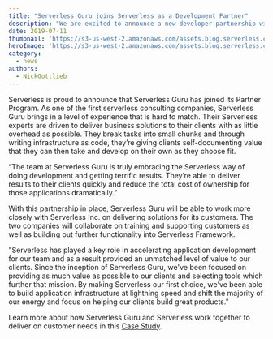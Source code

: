 ```yaml
---
title: "Serverless Guru joins Serverless as a Development Partner"
description: "We are excited to announce a new developer partnership with Serverless Guru."
date: 2019-07-11
thumbnail: 'https://s3-us-west-2.amazonaws.com/assets.blog.serverless.com/serverless-guru-partner-announcement/serverless-guru-partner-thumb.png'
heroImage: 'https://s3-us-west-2.amazonaws.com/assets.blog.serverless.com/serverless-guru-partner-announcement/serverless-guru-partner-header.png'
category:
  - news
authors: 
  - NickGottlieb
---
```


Serverless is proud to announce that Serverless Guru has joined its Partner Program. As one of the first serverless consulting companies, Serverless Guru brings in a level of experience that is hard to match. Their Serverless experts are driven to deliver business solutions to their clients with as little overhead as possible. They break tasks into small chunks and through writing infrastructure as code, they’re giving clients self-documenting value that they can then take and develop on their own as they choose fit.

“The team at Serverless Guru is truly embracing the Serverless way of doing development and getting terrific results. They’re able to deliver results to their clients quickly and reduce the total cost of ownership for those applications dramatically.”

With this partnership in place, Serverless Guru will be able to work more closely with Serverless Inc. on delivering solutions for its customers. The two companies will collaborate on training and supporting customers as well as building out further functionality into Serverless Framework. 

"Serverless has played a key role in accelerating application development for our team and as a result provided an unmatched level of value to our clients. Since the inception of Serverless Guru, we've been focused on providing as much value as possible to our clients and selecting tools which further that mission. By making Serverless our first choice, we've been able to build application infrastructure at lightning speed and shift the majority of our energy and focus on helping our clients build great products."

Learn more about how Serverless Guru and Serverless work together to deliver on customer needs in this [Case Study](https://serverless.com/blog/buildcenter-serverless-development-cycle/).
